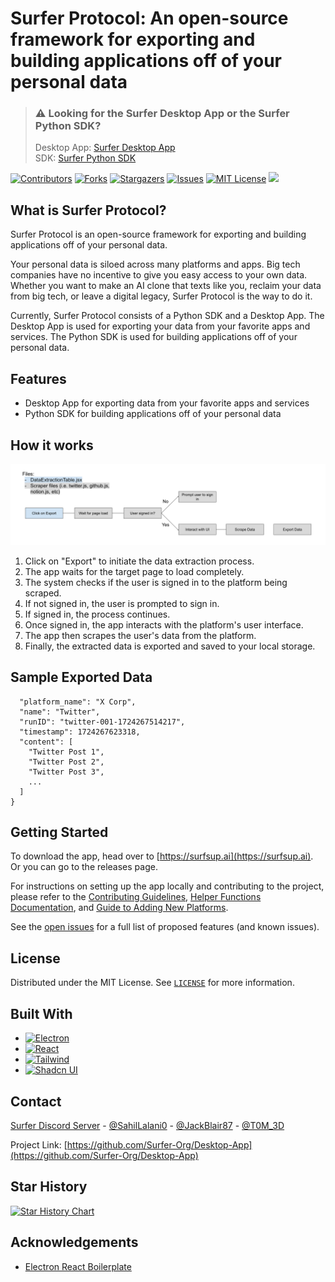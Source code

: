 # Surfer Protocol: An open-source framework for exporting and building applications off of your personal data

> ### ⚠️ Looking for the Surfer Desktop App or the Surfer Python SDK? 
> Desktop App: [Surfer Desktop App](https://github.com/Surfer-Org/Desktop-App)\
> SDK: [Surfer Python SDK](https://github.com/Surfer-Org/Python-SDK)

[![Contributors][contributors-shield]][contributors-url]
[![Forks][forks-shield]][forks-url]
[![Stargazers][stars-shield]][stars-url]
[![Issues][issues-shield]][issues-url]
[![MIT License][license-shield]][license-url]
[![](https://dcbadge.vercel.app/api/server/5KQkWApkYC)](https://discord.gg/5KQkWApkYC)

## What is Surfer Protocol?

Surfer Protocol is an open-source framework for exporting and building applications off of your personal data.

Your personal data is siloed across many platforms and apps. Big tech companies have no incentive to give you easy access to your own data. Whether you want to make an AI clone that texts like you, reclaim your data from big tech, or leave a digital legacy, Surfer Protocol is the way to do it.

Currently, Surfer Protocol consists of a Python SDK and a Desktop App. The Desktop App is used for exporting your data from your favorite apps and services. The Python SDK is used for building applications off of your personal data.

## Features

- Desktop App for exporting data from your favorite apps and services
- Python SDK for building applications off of your personal data

## How it works

![Surfer Diagram](assets/SurferDiagram.png)

1. Click on "Export" to initiate the data extraction process.
2. The app waits for the target page to load completely.
3. The system checks if the user is signed in to the platform being scraped.
4. If not signed in, the user is prompted to sign in.
5. If signed in, the process continues.
6. Once signed in, the app interacts with the platform's user interface.
7. The app then scrapes the user's data from the platform.
8. Finally, the extracted data is exported and saved to your local storage.

## Sample Exported Data

```json{
  "platform_name": "X Corp",
  "name": "Twitter",
  "runID": "twitter-001-1724267514217",
  "timestamp": 1724267623318,
  "content": [
    "Twitter Post 1",
    "Twitter Post 2",
    "Twitter Post 3",
    ...
  ]
}
```

## Getting Started

To download the app, head over to [https://surfsup.ai](https://surfsup.ai). Or you can go to the releases page.

For instructions on setting up the app locally and contributing to the project, please refer to the [Contributing Guidelines](CONTRIBUTING.md), [Helper Functions Documentation](docs/HELPER_FUNCTIONS.md), and [Guide to Adding New Platforms](docs/ADD_PLATFORMS.md).

See the [open issues](https://github.com/Surfer-Org/Desktop-App/issues) for a full list of proposed features (and known issues).

## License

Distributed under the MIT License. See [`LICENSE`](https://github.com/Surfer-Org/Desktop-App/blob/main/LICENSE) for more information.

## Built With

* [![Electron][Electron.js]][Electron-url]
* [![React][React.js]][React-url]
* [![Tailwind][Tailwind.css]][Tailwind-url]
* [![Shadcn UI][Shadcn.ui]][Shadcn-url]

## Contact

[Surfer Discord Server](https://discord.gg/Tjg7pjcFNP) - [@SahilLalani0](https://x.com/SahilLalani0) - [@JackBlair87](https://x.com/JackBlair87) - [@T0M_3D](https://x.com/T0M_3D)

Project Link: [https://github.com/Surfer-Org/Desktop-App](https://github.com/Surfer-Org/Desktop-App)

## Star History

[![Star History Chart](https://api.star-history.com/svg?repos=Surfer-Org/Desktop-App&type=Date)](https://star-history.com/#Surfer-Org/Desktop-App&Date)

## Acknowledgements

- [Electron React Boilerplate](https://github.com/electron-react-boilerplate/electron-react-boilerplate)

[contributors-shield]: https://img.shields.io/github/contributors/Surfer-Org/Desktop-App.svg?style=for-the-badge
[contributors-url]: https://github.com/Surfer-Org/Desktop-App/graphs/contributors
[forks-shield]: https://img.shields.io/github/forks/Surfer-Org/Desktop-App.svg?style=for-the-badge
[forks-url]: https://github.com/Surfer-Org/Desktop-App/network/members
[stars-shield]: https://img.shields.io/github/stars/Surfer-Org/Desktop-App.svg?style=for-the-badge
[stars-url]: https://github.com/Surfer-Org/Desktop-App/stargazers
[issues-shield]: https://img.shields.io/github/issues/Surfer-Org/Desktop-App.svg?style=for-the-badge
[issues-url]: https://github.com/Surfer-Org/Desktop-App/issues
[license-shield]: https://img.shields.io/github/license/Surfer-Org/Desktop-App.svg?style=for-the-badge
[license-url]: https://github.com/Surfer-Org/Desktop-App/blob/master/LICENSE
[linkedin-shield]: https://img.shields.io/badge/-LinkedIn-black.svg?style=for-the-badge&logo=linkedin&colorB=555
[linkedin-url]: https://linkedin.com/in/cerebrus-maximus
[React.js]: https://img.shields.io/badge/React-20232A?style=for-the-badge&logo=react&logoColor=61DAFB
[React-url]: https://reactjs.org/
[Tailwind.css]: https://img.shields.io/badge/Tailwind_CSS-38B2AC?style=for-the-badge&logo=tailwind-css&logoColor=white
[Tailwind-url]: https://tailwindcss.com/
[Electron.js]: https://img.shields.io/badge/Electron-2B2E3A?style=for-the-badge&logo=electron&logoColor=9FEAF9
[Electron-url]: https://www.electronjs.org/
[Shadcn.ui]: https://img.shields.io/badge/Shadcn_UI-F05032?style=for-the-badge&logo=shadcn&logoColor=white
[Shadcn-url]: https://ui.shadcn.com/
